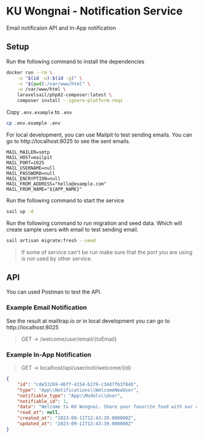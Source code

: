 # KU Wongnai - Notification Service

Email notificaion API and In-App notification

## Setup

Run the following command to install the dependencies

```sh
docker run --rm \
    -u "$(id -u):$(id -g)" \
    -v "$(pwd):/var/www/html" \
    -w /var/www/html \
    laravelsail/php82-composer:latest \
    composer install --ignore-platform-reqs
```

Copy `.env.example` to `.env`

```sh
cp .env.example .env
```

For local development, you can use Mailpit to test sending emails. You can go to http://localhost:8025 to see the sent emails.

```
MAIL_MAILER=smtp
MAIL_HOST=mailpit
MAIL_PORT=1025
MAIL_USERNAME=null
MAIL_PASSWORD=null
MAIL_ENCRYPTION=null
MAIL_FROM_ADDRESS="hello@example.com"
MAIL_FROM_NAME="${APP_NAME}"
```

Run the following command to start the service

```sh
sail up -d
```

Run the following command to run migration and seed data. Which will create sample users with email to test sending email.

```sh
sail artisan migrate:fresh --seed
```

> If some of service can't be run make sure that the port you are using is not used by other service.

## API

You can used Postman to test the API.

### Example Email Notification

See the result at mailtrap.io or in local development you can go to http://localhost:8025

> GET -> /welcome/user/email/{toEmail}

### Example In-App Notification

> GET -> localhost/api/user/noti/welcome/{id}

```json
{
    "id": "cde53269-46ff-4154-b279-c34d7fb3f84b",
    "type": "App\\Notifications\\WelcomeNewUser",
    "notifiable_type": "App\\Models\\User",
    "notifiable_id": 1,
    "data": "Welcome to KU Wongnai. Share your favorite food with our community and inspire others.",
    "read_at": null,
    "created_at": "2023-09-11T12:43:39.000000Z",
    "updated_at": "2023-09-11T12:43:39.000000Z"
}
```
